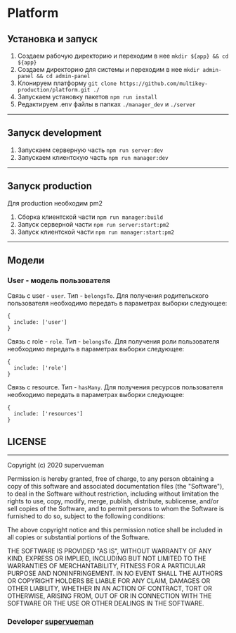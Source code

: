 # Platform

## Установка и запуск

1. Создаем рабочую директорию и переходим в нее `mkdir ${app} && cd ${app}`
2. Создаем директорию для системы и переходим в нее `mkdir admin-panel && cd admin-panel`
3. Клонируем платформу `git clone https://github.com/multikey-production/platform.git ./`
4. Запускаем установку пакетов `npm run install`
5. Редактируем .env файлы в папках `./manager_dev` и `./server`

---

## Запуск development

1. Запускаем серверную часть `npm run server:dev`
2. Запускаем клиентскую часть `npm run manager:dev`

---

## Запуcк production

Для production необходим pm2

1. Сборка клиентской части `npm run manager:build`
2. Запуск серверной части `npm run server:start:pm2`
3. Запуск клиентской части `npm run manager:start:pm2`

---

## Модели

### User - модель пользователя

Связь с user - `user`. Тип - `belongsTo`.
Для получения родительского пользователя необходимо передать в параметрах выборки следующее:

```
{
  include: ['user']
}
```

Связь с role - `role`. Тип - `belongsTo`.
Для получения роли пользователя необходимо передать в параметрах выборки следующее:

```
{
  include: ['role']
}
```

Связь с resource. Тип - `hasMany`.
Для получения ресурсов пользователя необходимо передать в параметрах выборки следующее:

```
{
  include: ['resources']
}
```

## LICENSE

---

Copyright (c) 2020 supervueman

Permission is hereby granted, free of charge, to any person obtaining
a copy of this software and associated documentation files (the
"Software"), to deal in the Software without restriction, including
without limitation the rights to use, copy, modify, merge, publish,
distribute, sublicense, and/or sell copies of the Software, and to
permit persons to whom the Software is furnished to do so, subject to
the following conditions:

The above copyright notice and this permission notice shall be
included in all copies or substantial portions of the Software.

THE SOFTWARE IS PROVIDED "AS IS", WITHOUT WARRANTY OF ANY KIND,
EXPRESS OR IMPLIED, INCLUDING BUT NOT LIMITED TO THE WARRANTIES OF
MERCHANTABILITY, FITNESS FOR A PARTICULAR PURPOSE AND
NONINFRINGEMENT. IN NO EVENT SHALL THE AUTHORS OR COPYRIGHT HOLDERS BE
LIABLE FOR ANY CLAIM, DAMAGES OR OTHER LIABILITY, WHETHER IN AN ACTION
OF CONTRACT, TORT OR OTHERWISE, ARISING FROM, OUT OF OR IN CONNECTION
WITH THE SOFTWARE OR THE USE OR OTHER DEALINGS IN THE SOFTWARE.

### Developer [supervueman](https://github.com/supervueman)

